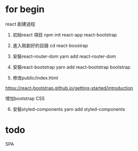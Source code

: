 # for begin

react 創建過程

1. 初始react 項目 
npm init react-app react-bootstrap

2. 進入剛創好的目錄
cd react-boostrap

3. 安裝react-router-dom
yarn add react-router-dom

4. 安裝react-bootstrap
yarn add react-bootstrap bootstrap

5. 修改public/index.html

https://react-bootstrap.github.io/getting-started/introduction

增加bootstrap CSS

6. 安裝styled-components
yarn add styled-components

# todo

SPA
